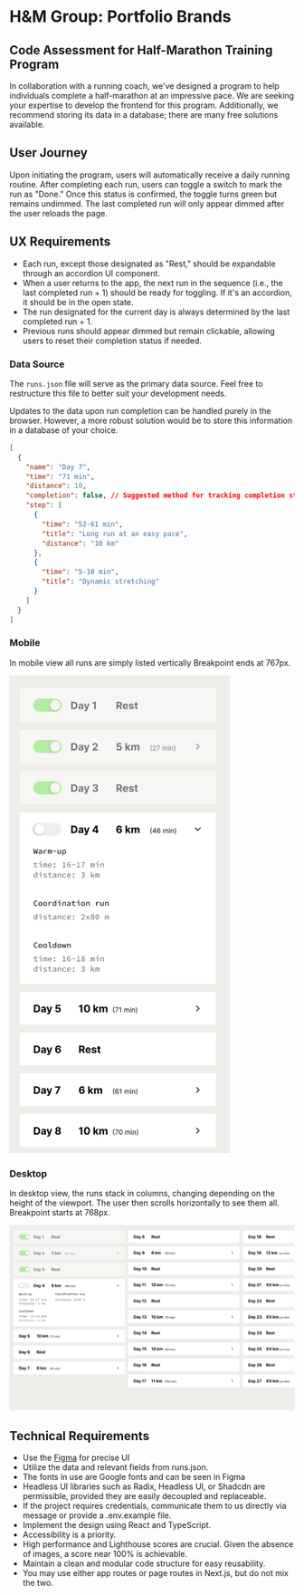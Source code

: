 # H&M Group: Portfolio Brands

## Code Assessment for Half-Marathon Training Program

In collaboration with a running coach, we've designed a program to help individuals complete a half-marathon at an impressive pace. We are seeking your expertise to develop the frontend for this program. Additionally, we recommend storing its data in a database; there are many free solutions available.

## User Journey

Upon initiating the program, users will automatically receive a daily running routine. After completing each run, users can toggle a switch to mark the run as "Done." Once this status is confirmed, the toggle turns green but remains undimmed. The last completed run will only appear dimmed after the user reloads the page.

## UX Requirements

- Each run, except those designated as "Rest," should be expandable through an accordion UI component.
- When a user returns to the app, the next run in the sequence (i.e., the last completed run + 1) should be ready for toggling. If it's an accordion, it should be in the open state.
- The run designated for the current day is always determined by the last completed run + 1.
- Previous runs should appear dimmed but remain clickable, allowing users to reset their completion status if needed.

### Data Source

The `runs.json` file will serve as the primary data source. Feel free to restructure this file to better suit your development needs.

Updates to the data upon run completion can be handled purely in the browser. However, a more robust solution would be to store this information in a database of your choice.

```json
[
  {
    "name": "Day 7",
    "time": "71 min",
    "distance": 10,
    "completion": false, // Suggested method for tracking completion status
    "step": [
      {
        "time": "52-61 min",
        "title": "Long run at an easy pace",
        "distance": "10 km"
      },
      {
        "time": "5-10 min",
        "title": "Dynamic stretching"
      }
    ]
  }
]
```

### Mobile

In mobile view all runs are simply listed vertically
Breakpoint ends at 767px.

![MobileView](./assets/Mobile.png)

### Desktop

In desktop view, the runs stack in columns, changing depending on the height of the viewport. The user then scrolls horizontally to see them all.
Breakpoint starts at 768px.

![DesktopView](./assets/Desktop.png)

## Technical Requirements

- Use the [Figma](https://www.figma.com/file/Jxnc0GcWfB3Gs3dZ8KcmlU/CODE-Test-21k?type=design&node-id=0%3A1&mode=design&t=sqHsEXIWCKLxwJL3-1) for precise UI
- Utilize the data and relevant fields from runs.json.
- The fonts in use are Google fonts and can be seen in Figma
- Headless UI libraries such as Radix, Headless UI, or Shadcdn are permissible, provided they are easily decoupled and replaceable.
- If the project requires credentials, communicate them to us directly via message or provide a .env.example file.
- Implement the design using React and TypeScript.
- Accessibility is a priority.
- High performance and Lighthouse scores are crucial. Given the absence of images, a score near 100% is achievable.
- Maintain a clean and modular code structure for easy reusability.
- You may use either app routes or page routes in Next.js, but do not mix the two.
